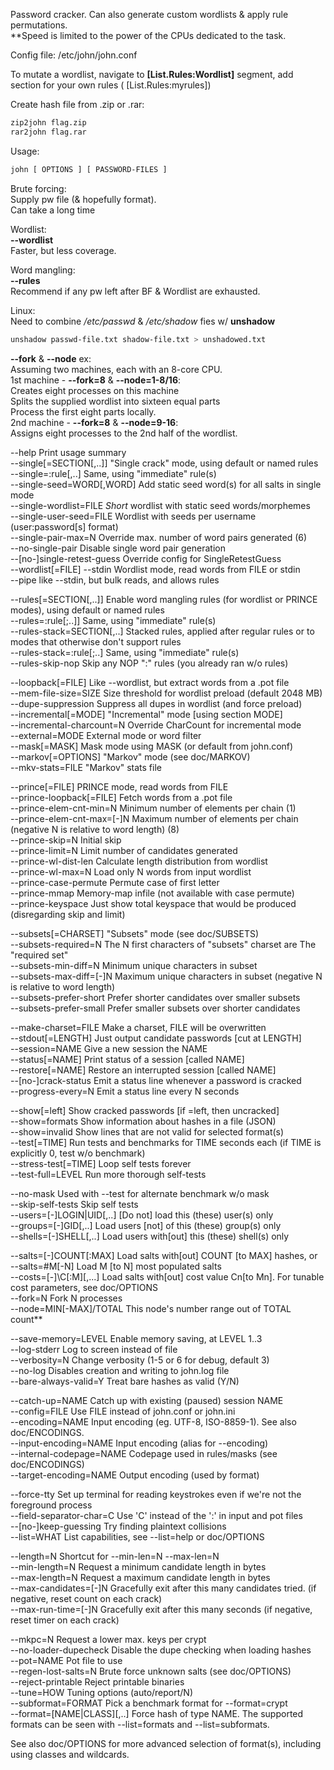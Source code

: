 

Password cracker. Can also generate custom wordlists & apply rule permutations.  
**Speed is limited to the power of the CPUs dedicated to the task.  
  
Config file: /etc/john/john.conf  
  
To mutate a wordlist, navigate to **[List.Rules:Wordlist]** segment, add section for your own rules ( [List.Rules:myrules])  
  
  
Create hash file from .zip or .rar:  
```bash
zip2john flag.zip  
rar2john flag.rar
```


Usage:  
```bash
john [ OPTIONS ] [ PASSWORD-FILES ]
```


Brute forcing:  
	Supply pw file (& hopefully format).  
	Can take a long time  
  
Wordlist:  
	**--wordlist**  
	Faster, but less coverage.  
  
Word mangling:  
	**--rules**  
	Recommend if any pw left after BF & Wordlist are exhausted.  
  
  
Linux:  
	Need to combine _/etc/passwd_ & _/etc/shadow_ fies w/ **unshadow**  
```bash
unshadow passwd-file.txt shadow-file.txt > unshadowed.txt
```

 
**--fork** & **--node** ex:  
	Assuming two machines, each with an 8-core CPU.  
		1st machine - **--fork=8** & **--node=1-8/16**:  
			Creates eight processes on this machine  
			Splits the supplied wordlist into sixteen equal parts  
			Process the first eight parts locally.  
		2nd machine - **--fork=8** & **--node=9-16**:  
			Assigns eight processes to the 2nd half of the wordlist.  
  
  
  
  
--help     Print usage summary  
--single\[=SECTION\[,..\]\]         "Single crack" mode, using default or named rules  
--single=:rule\[,..\]                         Same, using "immediate" rule(s)  
--single-seed=WORD\[,WORD\]     Add static seed word(s) for all salts in single mode  
--single-wordlist=FILE         *Short* wordlist with static seed words/morphemes  
--single-user-seed=FILE     Wordlist with seeds per username (user:password\[s\] format)  
--single-pair-max=N             Override max. number of word pairs generated (6)  
--no-single-pair                     Disable single word pair generation  
--\[no-\]single-retest-guess         Override config for SingleRetestGuess  
--wordlist\[=FILE\] --stdin             Wordlist mode, read words from FILE or stdin  
                    --pipe                        like --stdin, but bulk reads, and allows rules  
  
--rules\[=SECTION\[,..\]\]         Enable word mangling rules (for wordlist or PRINCE modes), using default or named rules  
--rules=:rule\[;..\]\]                 Same, using "immediate" rule(s)  
--rules-stack=SECTION\[,..\]             Stacked rules, applied after regular rules or to modes that otherwise don't support rules  
--rules-stack=:rule\[;..\]             Same, using "immediate" rule(s)  
--rules-skip-nop                         Skip any NOP ":" rules (you already ran w/o rules)  
  
--loopback\[=FILE\]                 Like --wordlist, but extract words from a .pot file  
--mem-file-size=SIZE             Size threshold for wordlist preload (default 2048 MB)  
--dupe-suppression                 Suppress all dupes in wordlist (and force preload)  
--incremental\[=MODE\]             "Incremental" mode \[using section MODE\]  
--incremental-charcount=N             Override CharCount for incremental mode  
--external=MODE                 External mode or word filter  
--mask\[=MASK\]                     Mask mode using MASK (or default from john.conf)  
--markov\[=OPTIONS\]             "Markov" mode (see doc/MARKOV)  
--mkv-stats=FILE                 "Markov" stats file  
  
--prince\[=FILE\]                 PRINCE mode, read words from FILE  
--prince-loopback\[=FILE\]             Fetch words from a .pot file  
--prince-elem-cnt-min=N             Minimum number of elements per chain (1)  
--prince-elem-cnt-max=\[-\]N             Maximum number of elements per chain (negative N is relative to word length) (8)  
--prince-skip=N                 Initial skip  
--prince-limit=N                 Limit number of candidates generated  
--prince-wl-dist-len                 Calculate length distribution from wordlist  
--prince-wl-max=N                 Load only N words from input wordlist  
--prince-case-permute                 Permute case of first letter  
--prince-mmap                 Memory-map infile (not available with case permute)  
--prince-keyspace                 Just show total keyspace that would be produced (disregarding skip and limit)  
  
--subsets\[=CHARSET\]                 "Subsets" mode (see doc/SUBSETS)  
--subsets-required=N                 The N first characters of "subsets" charset are The "required set"  
--subsets-min-diff=N                 Minimum unique characters in subset  
--subsets-max-diff=\[-\]N                 Maximum unique characters in subset (negative N is relative to word length)  
--subsets-prefer-short                 Prefer shorter candidates over smaller subsets  
--subsets-prefer-small                 Prefer smaller subsets over shorter candidates  
  
--make-charset=FILE                 Make a charset, FILE will be overwritten  
--stdout\[=LENGTH\]                 Just output candidate passwords \[cut at LENGTH\]  
--session=NAME                 Give a new session the NAME  
--status\[=NAME\]                 Print status of a session \[called NAME\]  
--restore\[=NAME\]                 Restore an interrupted session \[called NAME\]  
--\[no-\]crack-status                 Emit a status line whenever a password is cracked  
--progress-every=N                 Emit a status line every N seconds  
  
--show\[=left\]                 Show cracked passwords \[if =left, then uncracked\]  
--show=formats                 Show information about hashes in a file (JSON)  
--show=invalid             Show lines that are not valid for selected format(s)  
--test\[=TIME\]                 Run tests and benchmarks for TIME seconds each (if TIME is explicitly 0, test w/o benchmark)  
--stress-test\[=TIME\]                 Loop self tests forever  
--test-full=LEVEL                 Run more thorough self-tests  
  
--no-mask             Used with --test for alternate benchmark w/o mask  
--skip-self-tests             Skip self tests  
--users=\[-\]LOGIN|UID\[,..\] \[Do not\]            load this (these) user(s) only  
--groups=\[-\]GID\[,..\]             Load users \[not\] of this (these) group(s) only  
--shells=\[-\]SHELL\[,..\]             Load users with\[out\] this (these) shell(s) only  
  
--salts=\[-\]COUNT\[:MAX\]             Load salts with\[out\] COUNT \[to MAX\] hashes, or  
--salts=#M\[-N\]             Load M \[to N\] most populated salts  
--costs=\[-]\C\[:M\]\[,...\]             Load salts with\[out\] cost value Cn\[to Mn\]. For tunable cost parameters, see doc/OPTIONS  
--fork=N         Fork N processes  
--node=MIN\[-MAX\]/TOTAL             This node's number range out of TOTAL count**  
  
--save-memory=LEVEL                 Enable memory saving, at LEVEL 1..3  
--log-stderr                 Log to screen instead of file  
--verbosity=N                 Change verbosity (1-5 or 6 for debug, default 3)  
--no-log                 Disables creation and writing to john.log file  
--bare-always-valid=Y             Treat bare hashes as valid (Y/N)  
  
--catch-up=NAME             Catch up with existing (paused) session NAME  
--config=FILE                 Use FILE instead of john.conf or john.ini  
--encoding=NAME                 Input encoding (eg. UTF-8, ISO-8859-1). See also doc/ENCODINGS.  
--input-encoding=NAME                 Input encoding (alias for --encoding)  
--internal-codepage=NAME                 Codepage used in rules/masks (see doc/ENCODINGS)  
--target-encoding=NAME             Output encoding (used by format)  
  
--force-tty             Set up terminal for reading keystrokes even if we're not the foreground process  
--field-separator-char=C             Use 'C' instead of the ':' in input and pot files  
--\[no-\]keep-guessing             Try finding plaintext collisions  
--list=WHAT             List capabilities, see --list=help or doc/OPTIONS  
  
--length=N             Shortcut for --min-len=N --max-len=N  
--min-length=N             Request a minimum candidate length in bytes  
--max-length=N             Request a maximum candidate length in bytes  
--max-candidates=\[-\]N             Gracefully exit after this many candidates tried. (if negative, reset count on each crack)  
--max-run-time=\[-\]N             Gracefully exit after this many seconds (if negative, reset timer on each crack)  
  
--mkpc=N             Request a lower max. keys per crypt  
--no-loader-dupecheck             Disable the dupe checking when loading hashes  
--pot=NAME             Pot file to use  
--regen-lost-salts=N             Brute force unknown salts (see doc/OPTIONS)  
--reject-printable             Reject printable binaries  
--tune=HOW             Tuning options (auto/report/N)  
--subformat=FORMAT             Pick a benchmark format for --format=crypt  
--format=\[NAME|CLASS\]\[,..\]             Force hash of type NAME. The supported formats can be seen with --list=formats and --list=subformats.  
  

See also doc/OPTIONS for more advanced selection of format(s), including using classes and wildcards.